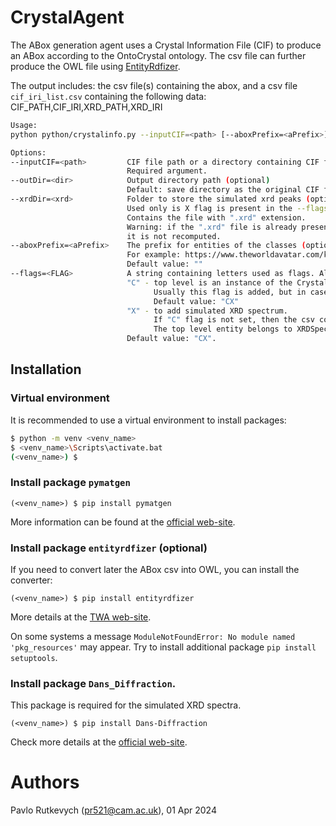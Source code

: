 # CrystalAgent

The ABox generation agent uses a Crystal Information File (CIF) to produce
an ABox according to the OntoCrystal ontology.
The csv file can further produce the OWL file using
[EntityRdfizer](https://github.com/cambridge-cares/TheWorldAvatar/tree/main/EntityRDFizer).

The output includes: the csv file(s) containing the abox, and a csv file
`cif_iri_list.csv` containing the following data:
CIF_PATH,CIF_IRI,XRD_PATH,XRD_IRI

```bash
Usage:
python python/crystalinfo.py --inputCIF=<path> [--aboxPrefix=<aPrefix>] [--outDir=<>] [--xrdDir] [--flag=]

Options:
--inputCIF=<path>         CIF file path or a directory containing CIF files.
                          Required argument.
--outDir=<dir>            Output directory path (optional)
                          Default: save directory as the original CIF file.
--xrdDir=<xrd>            Folder to store the simulated xrd peaks (optional).
                          Used only is X flag is present in the --flags argument.
                          Contains the file with ".xrd" extension.
                          Warning: if the ".xrd" file is already present in the <xrd> directory,
                          it is not recomputed.
--aboxPrefix=<aPrefix>    The prefix for entities of the classes (optional).
                          For example: https://www.theworldavatar.com/kg/cifdata/.
                          Default value: ""
--flags=<FLAG>            A string containing letters used as flags. Allowed letters:
                          "C" - top level is an instance of the CrystalInformation class.
                                Usually this flag is added, but in case of pure XRD database
                                Default value: "CX"
                          "X" - to add simulated XRD spectrum.
                                If "C" flag is not set, then the csv contains only the XRD data.
                                The top level entity belongs to XRDSpectrum class
                          Default value: "CX".

```

## Installation

### Virtual environment
It is recommended to use a virtual environment to install packages:

```bash
$ python -m venv <venv_name>
$ <venv_name>\Scripts\activate.bat
(<venv_name>) $
```

### Install package `pymatgen`

`(<venv_name>) $ pip install pymatgen`

More information can be found at the [official web-site](https://pymatgen.org/installation.html).

### Install package `entityrdfizer` (optional)
If you need to convert later the ABox csv into OWL, you can install the converter:

`(<venv_name>) $ pip install entityrdfizer`

More details at the [TWA web-site](https://github.com/cambridge-cares/TheWorldAvatar/tree/main/EntityRDFizer).

On some systems a message `ModuleNotFoundError: No module named 'pkg_resources'` may appear.
Try to install additional package `pip install setuptools`.

### Install package `Dans_Diffraction`.
This package is required for the simulated XRD spectra.

`(<venv_name>) $ pip install Dans-Diffraction`

Check more details at the [official web-site](https://pypi.org/project/Dans-Diffraction/).


# Authors #
Pavlo Rutkevych (pr521@cam.ac.uk), 01 Apr 2024





